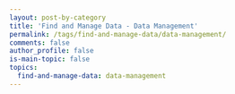 ```yaml
---
layout: post-by-category
title: 'Find and Manage Data - Data Management'
permalink: /tags/find-and-manage-data/data-management/
comments: false
author_profile: false
is-main-topic: false
topics:
  find-and-manage-data: data-management
---
```

